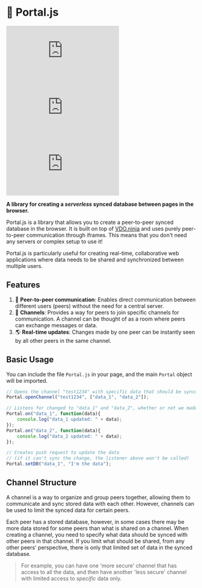 # 🔮 Portal.js

![License](https://img.shields.io/github/license/Andrew-Gallimore/Portal.js)
![GitHub Stars](https://img.shields.io/github/stars/Andrew-Gallimore/Portal.js)
![GitHub Issues](https://img.shields.io/github/issues/Andrew-Gallimore/Portal.js)

**A library for creating a *serverless* synced database between pages in the browser.**

Portal.js is a library that allows you to create a peer-to-peer synced database in the browser. It is built on top of [VDO.ninja](https://vdo.ninja) and uses purely peer-to-peer communication through iframes. This means that you don't need any servers or complex setup to use it!

Portal.js is particularly useful for creating real-time, collaborative web applications where data needs to be shared and synchronized between multiple users.

## Features

1. 👥 **Peer-to-peer communication**: Enables direct communication between different users (peers) without the need for a central server.
2. 🔔 **Channels**: Provides a way for peers to join specific channels for communication. A channel can be thought of as a room where peers can exchange messages or data.
3. 🌎 **Real-time updates**: Changes made by one peer can be instantly seen by all other peers in the same channel.

## Basic Usage

You can include the file `Portal.js` in your page, and the main `Portal` object will be imported.

```js
// Opens the channel "test1234" with specific data that should be synced "data_1" and "data_2".
Portal.openChannel("test1234", ["data_1", "data_2"]);

// Listens for changed to "data_1" and "data_2", whether or not we made the change
Portal.on("data_1", function(data){
    console.log("data_1 updated: " + data);
});
Portal.on("data_2", function(data){
    console.log("data_2 updated: " + data);
});

// Creates push request to update the data
// (if it can't sync the change, the listener above won't be called)
Portal.setDB("data_1", "I'm the data");
```

## Channel Structure

A channel is a way to organize and group peers together, allowing them to communicate and sync stored data with each other. However, channels can be used to limit the synced data for certain peers.

Each peer has a stored database, however, in some cases there may be more data stored for some peers than what is shared on a channel. When creating a channel, you need to specify what data should be synced with other peers in that channel. If you limit what should be shared, from any other peers' perspective, there is only that limited set of data in the synced database.

> For example, you can have one 'more secure' channel that has access to all the data, and then have another 'less secure' channel with limited access to *specific* data only.
